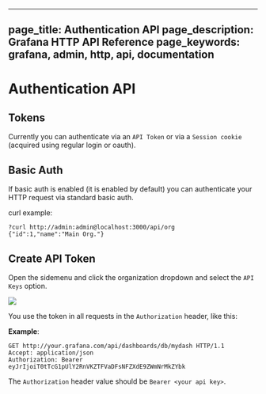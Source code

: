 ----
page_title: Authentication API
page_description: Grafana HTTP API Reference
page_keywords: grafana, admin, http, api, documentation
---

# Authentication API

## Tokens

Currently you can authenticate via an `API Token` or via a `Session cookie` (acquired using regular login or oauth).

## Basic Auth

If basic auth is enabled (it is enabled by default) you can authenticate your HTTP request via
standard basic auth.

curl example:
```
?curl http://admin:admin@localhost:3000/api/org
{"id":1,"name":"Main Org."}
```

## Create API Token

Open the sidemenu and click the organization dropdown and select the `API Keys` option.

![](img/v2/orgdropdown_api_keys.png)

You use the token in all requests in the `Authorization` header, like this:

**Example**:

    GET http://your.grafana.com/api/dashboards/db/mydash HTTP/1.1
    Accept: application/json
    Authorization: Bearer eyJrIjoiT0tTcG1pUlY2RnVKZTFVaDFsNFZXdE9ZWmNrMkZYbk

The `Authorization` header value should be `Bearer <your api key>`.
